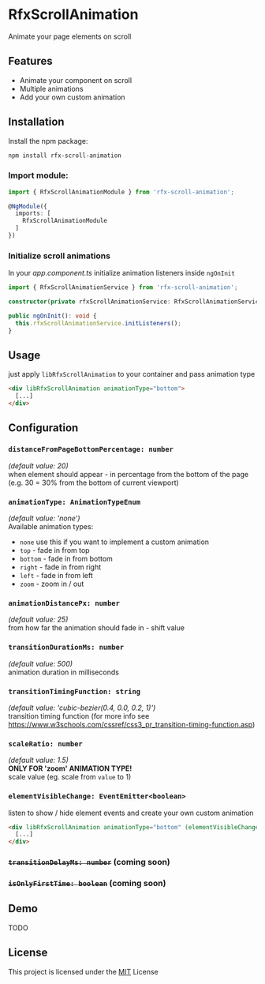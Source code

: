 # RfxScrollAnimation
Animate your page elements on scroll

## Features

- Animate your component on scroll
- Multiple animations
- Add your own custom animation

## Installation

Install the npm package:
```bash
npm install rfx-scroll-animation
```

### Import module:

```typescript
import { RfxScrollAnimationModule } from 'rfx-scroll-animation';

@NgModule({
  imports: [
    RfxScrollAnimationModule
  ]
})
```

### Initialize scroll animations

In your *app.component.ts* initialize animation listeners inside `ngOnInit`
```typescript
import { RfxScrollAnimationService } from 'rfx-scroll-animation';

constructor(private rfxScrollAnimationService: RfxScrollAnimationService) { }

public ngOnInit(): void {
  this.rfxScrollAnimationService.initListeners();
}
```

## Usage

just apply `libRfxScrollAnimation` to your container and pass animation type
```html
<div libRfxScrollAnimation animationType="bottom">
  [...]
</div>
```

## Configuration

### `distanceFromPageBottomPercentage: number`
*(default value: 20)*<br />
when element should appear - in percentage from the bottom of the page (e.g. 30 = 30% from the bottom of current viewport)

### `animationType: AnimationTypeEnum`
*(default value: 'none')*<br />
Available animation types:
  - `none` use this if you want to implement a custom animation
  - `top` - fade in from top
  - `bottom` - fade in from bottom
  - `right` - fade in from right
  - `left` - fade in from left
  - `zoom` - zoom in / out

### `animationDistancePx: number`
*(default value: 25)*<br />
from how far the animation should fade in - shift value

### `transitionDurationMs: number`
*(default value: 500)*<br />
animation duration in milliseconds

### `transitionTimingFunction: string`
*(default value: 'cubic-bezier(0.4, 0.0, 0.2, 1)')*<br />
transition timing function (for more info see https://www.w3schools.com/cssref/css3_pr_transition-timing-function.asp)

### `scaleRatio: number`
*(default value: 1.5)*<br />
**ONLY FOR 'zoom' ANIMATION TYPE!**<br />
scale value (eg. scale from `value` to 1)

### `elementVisibleChange: EventEmitter<boolean>`
listen to show / hide element events and create your own custom animation
```html
<div libRfxScrollAnimation animationType="bottom" (elementVisibleChange)="myCustomFunction($event)">
  [...]
</div>
```

### ~~`transitionDelayMs: number`~~ (coming soon)

### ~~`isOnlyFirstTime: boolean`~~ (coming soon)


## Demo

TODO

## License

This project is licensed under the [MIT](http://vjpr.mit-license.org) License
